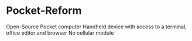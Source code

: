 # Pocket-Reform
Open-Source Pocket computer
Handheld device with access to a terminal, office editor and browser 
No cellular module
